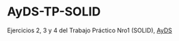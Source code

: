 # AyDS-TP-SOLID

Ejercicios 2, 3 y 4 del Trabajo Práctico Nro1 (SOLID), [AyDS](https://cs.uns.edu.ar/~ece/ads/)
